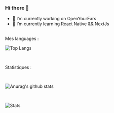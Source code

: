 ### Hi there 👋

<!--
**jayhem10/jayhem10** is a ✨ _special_ ✨ repository because its `README.md` (this file) appears on your GitHub profile.

Here are some ideas to get you started:
-->
- 🔭 I’m currently working on OpenYourEars
- 🌱 I’m currently learning React Native && NextJs

<!--
- 👯 I’m looking to collaborate on ...
- 🤔 I’m looking for help with ...
- 💬 Ask me about ...
- 📫 How to reach me: ...
- 😄 Pronouns: ...
- ⚡ Fun fact: ...
-->
<br />
Mes languages :
<br />

![Top Langs](https://github-readme-stats.vercel.app/api/top-langs/?username=jayhem10&theme=radical)

<br />

Statistiques :

<br />

![Anurag's github stats](https://github-readme-stats.vercel.app/api?username=jayhem10&show_icons=true&theme=radical)

<br />

![Stats](https://github-readme-stats.vercel.app/api/wakatime?username=jayhem10&layout=compact&theme=radical)
